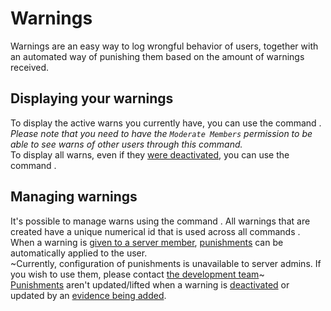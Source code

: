 # Warnings

Warnings are an easy way to log wrongful behavior of users, together with an automated way of punishing them based on the amount of warnings received.

## Displaying your warnings
To display the active warns you currently have, you can use the command [](warns.topic). \
_Please note that you need to have the `Moderate Members` permission to be able to see warns of other users through this command._ \
To display all warns, even if they [were deactivated](warn-deactivate.topic), you can use the command [](warn-list-all.topic).

## Managing warnings
It's possible to manage warns using the command [](warn.topic). All warnings that are created have a unique numerical id that is used across all commands \.
When a warning is [given to a server member](warn-add.topic), [punishments](Warning-Action.md) can be automatically applied to the user. \
~Currently, configuration of punishments is unavailable to server admins. If you wish to use them, please contact [the development team](mailto:admin@dungeon-hub.net)~ \
[Punishments](Warning-Action.md) aren't updated/lifted when a warning is [deactivated](warn-deactivate.topic) or updated by an [evidence being added](warn-add-evidence.topic).
